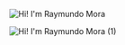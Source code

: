 ![Hi! I'm Raymundo Mora](https://user-images.githubusercontent.com/92943544/140454331-3932ea0b-e84c-4462-835d-59090f44d976.gif)

![Hi! I'm Raymundo Mora (1)](https://user-images.githubusercontent.com/92943544/140455801-b87ee727-bb4c-4645-9bf7-f4fc4609c155.gif)



